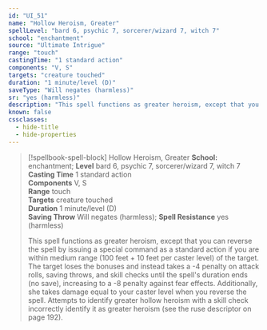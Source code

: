 ```yaml
---
id: "UI_51"
name: "Hollow Heroism, Greater"
spellLevel: "bard 6, psychic 7, sorcerer/wizard 7, witch 7"
school: "enchantment"
source: "Ultimate Intrigue"
range: "touch"
castingTime: "1 standard action"
components: "V, S"
targets: "creature touched"
duration: "1 minute/level (D)"
saveType: "Will negates (harmless)"
sr: "yes (harmless)"
description: "This spell functions as greater heroism, except that you can reverse the spell by issuing a special command as a standard action if you are within medium range (100 feet + 10 feet per caster level) of the target. The target loses the bonuses and instead takes a -4 penalty on attack rolls, saving throws, and skill checks until the spell's duration ends (no save), increasing to a -8 penalty against fear effects. Additionally, she takes damage equal to your caster level when you reverse the spell.  Attempts to identify greater hollow heroism with a skill check incorrectly identify it as greater heroism (see the ruse descriptor on page 192)."
known: false
cssclasses:
  - hide-title
  - hide-properties
---
```


> [!spellbook-spell-block] Hollow Heroism, Greater
> **School:** enchantment; **Level** bard 6, psychic 7, sorcerer/wizard 7, witch 7
> **Casting Time** 1 standard action  
> **Components** V, S  
> **Range** touch  
> **Targets** creature touched  
> **Duration** 1 minute/level (D)  
> **Saving Throw** Will negates (harmless); **Spell Resistance** yes (harmless)
> 
> This spell functions as greater heroism, except that you can reverse the spell by issuing a special command as a standard action if you are within medium range (100 feet + 10 feet per caster level) of the target. The target loses the bonuses and instead takes a -4 penalty on attack rolls, saving throws, and skill checks until the spell's duration ends (no save), increasing to a -8 penalty against fear effects. Additionally, she takes damage equal to your caster level when you reverse the spell.  Attempts to identify greater hollow heroism with a skill check incorrectly identify it as greater heroism (see the ruse descriptor on page 192).